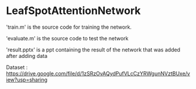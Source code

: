 # LeafSpotAttentionNetwork


'train.m' is the source code for training the network.

'evaluate.m' is the source code to test the network

'result.pptx' is a ppt containing the result of the network that was added after adding data

Dataset : https://drive.google.com/file/d/1zSRzOvAQydPufVLcCzYRWgunNVztBUxe/view?usp=sharing

